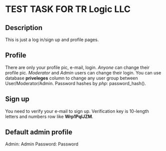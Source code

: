 # TEST TASK FOR TR Logic LLC
## Description
This is just a log in/sign up and profile pages.

## Profile
There are only your profile pic, e-mail, login.
*Anyone* can change their profile pic.
*Moderator* and *Admin* users can change their login.
You can use database **priveleges** column to change any user group between User/Moderator/Admin.
Password hashes by *php*: password_hash().

## Sign up
You need to verify your e-mail to sign up. Verification key is 10-length letters and numbers row like **Wrp1PqlJZM**.

## Default admin profile
Admin: Admin
Password: Password